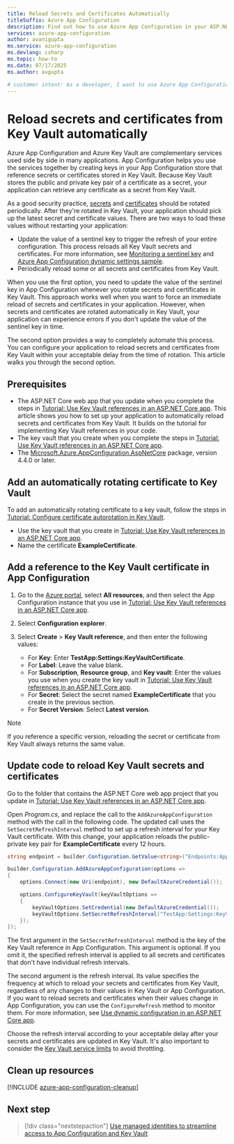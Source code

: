 ```yaml
---
title: Reload Secrets and Certificates Automatically
titleSuffix: Azure App Configuration
description: Find out how to use Azure App Configuration in your ASP.NET Core app to automatically reload secrets and certificates from Azure Key Vault.
services: azure-app-configuration
author: avanigupta
ms.service: azure-app-configuration
ms.devlang: csharp
ms.topic: how-to
ms.date: 07/17/2025
ms.author: avgupta

# customer intent: As a developer, I want to use Azure App Configuration in my ASP.NET Core app to automatically reload Azure Key Vault secrets and certificates so that I don't have to restart my app to get the latest values from Key Vault.
---
```


# Reload secrets and certificates from Key Vault automatically

Azure App Configuration and Azure Key Vault are complementary services used side by side in many applications. App Configuration helps you use the services together by creating keys in your App Configuration store that reference secrets or certificates stored in Key Vault. Because Key Vault stores the public and private key pair of a certificate as a secret, your application can retrieve any certificate as a secret from Key Vault.

As a good security practice, [secrets](/azure/key-vault/secrets/tutorial-rotation) and [certificates](/azure/key-vault/certificates/tutorial-rotate-certificates) should be rotated periodically. After they're rotated in Key Vault, your application should pick up the latest secret and certificate values. There are two ways to load these values without restarting your application:

- Update the value of a sentinel key to trigger the refresh of your entire configuration. This process reloads all Key Vault secrets and certificates. For more information, see [Monitoring a sentinel key](howto-best-practices.md#monitoring-a-sentinel-key) and [Azure App Configuration dynamic settings sample](/samples/dotnet/samples/azure-app-config-dynamic-settings/).
- Periodically reload some or all secrets and certificates from Key Vault.

When you use the first option, you need to update the value of the sentinel key in App Configuration whenever you rotate secrets and certificates in Key Vault. This approach works well when you want to force an immediate reload of secrets and certificates in your application. However, when secrets and certificates are rotated automatically in Key Vault, your application can experience errors if you don't update the value of the sentinel key in time.

The second option provides a way to completely automate this process. You can configure your application to reload secrets and certificates from Key Vault within your acceptable delay from the time of rotation. This article walks you through the second option.

## Prerequisites

- The ASP.NET Core web app that you update when you complete the steps in [Tutorial: Use Key Vault references in an ASP.NET Core app](./use-key-vault-references-dotnet-core.md). This article shows you how to set up your application to automatically reload secrets and certificates from Key Vault. It builds on the tutorial for implementing Key Vault references in your code.
- The key vault that you create when you complete the steps in [Tutorial: Use Key Vault references in an ASP.NET Core app](./use-key-vault-references-dotnet-core.md).
- The [Microsoft.Azure.AppConfiguration.AspNetCore](https://www.nuget.org/packages/Microsoft.Azure.AppConfiguration.AspNetCore) package, version 4.4.0 or later.

## Add an automatically rotating certificate to Key Vault

To add an automatically rotating certificate to a key vault, follow the steps in [Tutorial: Configure certificate autorotation in Key Vault](/azure/key-vault/certificates/tutorial-rotate-certificates).

- Use the key vault that you create in [Tutorial: Use Key Vault references in an ASP.NET Core app](./use-key-vault-references-dotnet-core.md).
- Name the certificate **ExampleCertificate**.

## Add a reference to the Key Vault certificate in App Configuration

1. Go to the [Azure portal](https://portal.azure.com), select **All resources**, and then select the App Configuration instance that you use in [Tutorial: Use Key Vault references in an ASP.NET Core app](./use-key-vault-references-dotnet-core.md).

1. Select **Configuration explorer**.

1. Select **Create** > **Key Vault reference**, and then enter the following values:
   - For **Key**: Enter **TestApp:Settings:KeyVaultCertificate**.
   - For **Label**: Leave the value blank.
   - For **Subscription**, **Resource group**, and **Key vault**: Enter the values you use when you create the key vault in [Tutorial: Use Key Vault references in an ASP.NET Core app](./use-key-vault-references-dotnet-core.md).
   - For **Secret**: Select the secret named **ExampleCertificate** that you create in the previous section.
   - For **Secret Version**: Select **Latest version**.

> [!NOTE]
> If you reference a specific version, reloading the secret or certificate from Key Vault always returns the same value.

## Update code to reload Key Vault secrets and certificates

Go to the folder that contains the ASP.NET Core web app project that you update in [Tutorial: Use Key Vault references in an ASP.NET Core app](./use-key-vault-references-dotnet-core.md).

Open *Program.cs*, and replace the call to the `AddAzureAppConfiguration` method with the call in the following code. The updated call uses the `SetSecretRefreshInterval` method to set up a refresh interval for your Key Vault certificate. With this change, your application reloads the public-private key pair for **ExampleCertificate** every 12 hours.

```csharp
string endpoint = builder.Configuration.GetValue<string>("Endpoints:AppConfiguration");

builder.Configuration.AddAzureAppConfiguration(options =>
{
    options.Connect(new Uri(endpoint), new DefaultAzureCredential());

    options.ConfigureKeyVault(keyVaultOptions =>
    {
        keyVaultOptions.SetCredential(new DefaultAzureCredential());
        keyVaultOptions.SetSecretRefreshInterval("TestApp:Settings:KeyVaultCertificate", TimeSpan.FromHours(12));
    });
});
```

The first argument in the `SetSecretRefreshInterval` method is the key of the Key Vault reference in App Configuration. This argument is optional. If you omit it, the specified refresh interval is applied to all secrets and certificates that don't have individual refresh intervals.

The second argument is the refresh interval. Its value specifies the frequency at which to reload your secrets and certificates from Key Vault, regardless of any changes to their values in Key Vault or App Configuration. If you want to reload secrets and certificates when their values change in App Configuration, you can use the `ConfigureRefresh` method to monitor them. For more information, see [Use dynamic configuration in an ASP.NET Core app](./enable-dynamic-configuration-aspnet-core.md).

Choose the refresh interval according to your acceptable delay after your secrets and certificates are updated in Key Vault. It's also important to consider the [Key Vault service limits](/azure/key-vault/general/service-limits) to avoid throttling.

## Clean up resources

[!INCLUDE [azure-app-configuration-cleanup](../../includes/azure-app-configuration-cleanup.md)]

## Next step

> [!div class="nextstepaction"]
> [Use managed identities to streamline access to App Configuration and Key Vault](./howto-integrate-azure-managed-service-identity.md)

